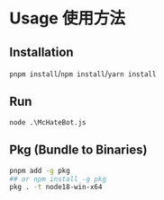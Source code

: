 # Usage 使用方法

## Installation

``pnpm install``/``npm install``/``yarn install``

## Run

``node .\McHateBot.js``

## Pkg (Bundle to Binaries)

```bash
pnpm add -g pkg
## or npm install -g pkg
pkg . -t node18-win-x64
```
